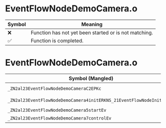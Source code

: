 # EventFlowNodeDemoCamera.o
| Symbol | Meaning 
| ------------- | ------------- 
| :x: | Function has not yet been started or is not matching. 
| :white_check_mark: | Function is completed. 


# EventFlowNodeDemoCamera.o
| Symbol (Mangled) | Symbol (Demangled) | Decompiled? |
| ------------- |  ------------- | ------------- |
| `_ZN2al23EventFlowNodeDemoCameraC2EPKc` | `al::EventFlowNodeDemoCamera::EventFlowNodeDemoCamera(char const*)` | :x: |
| `_ZN2al23EventFlowNodeDemoCamera4initERKNS_21EventFlowNodeInitInfoE` | `al::EventFlowNodeDemoCamera::init(al::EventFlowNodeInitInfo const&)` | :x: |
| `_ZN2al23EventFlowNodeDemoCamera5startEv` | `al::EventFlowNodeDemoCamera::start(void)` | :x: |
| `_ZN2al23EventFlowNodeDemoCamera7controlEv` | `al::EventFlowNodeDemoCamera::control(void)` | :x: |

